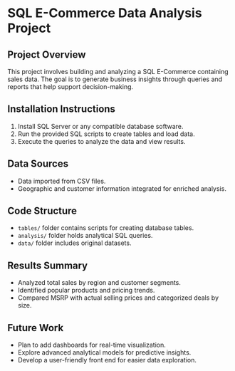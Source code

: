 # SQL E-Commerce Data Analysis Project

## Project Overview
This project involves building and analyzing a SQL E-Commerce containing sales data. The goal is to generate business insights through queries and reports that help support decision-making.

## Installation Instructions
1. Install SQL Server or any compatible database software.
2. Run the provided SQL scripts to create tables and load data.
3. Execute the queries to analyze the data and view results.

## Data Sources
- Data imported from CSV files.
- Geographic and customer information integrated for enriched analysis.

## Code Structure
- `tables/` folder contains scripts for creating database tables.
- `analysis/` folder holds analytical SQL queries.
- `data/` folder includes original datasets.

## Results Summary
- Analyzed total sales by region and customer segments.
- Identified popular products and pricing trends.
- Compared MSRP with actual selling prices and categorized deals by size.

## Future Work
- Plan to add dashboards for real-time visualization.
- Explore advanced analytical models for predictive insights.
- Develop a user-friendly front end for easier data exploration.
